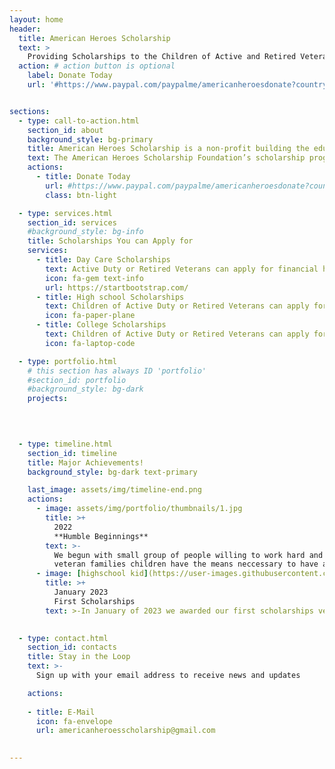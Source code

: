 ```yaml
---
layout: home
header:
  title: American Heroes Scholarship
  text: >
    Providing Scholarships to the Children of Active and Retired Veterans
  action: # action button is optional
    label: Donate Today
    url: '#https://www.paypal.com/paypalme/americanheroesdonate?country.x=US&locale.x=en_US'


sections:
  - type: call-to-action.html
    section_id: about
    background_style: bg-primary
    title: American Heroes Scholarship is a non-profit building the educational and economic future of high school and college students.
    text: The American Heroes Scholarship Foundation’s scholarship programs are designed to encourage and support outstanding underprivileged students who work hard and have financial needs. Our scholarships provide financial assistance and academic support to the children of active and retired Veterans.
    actions:
      - title: Donate Today
        url: #https://www.paypal.com/paypalme/americanheroesdonate?country.x=US&locale.x=en_US''
        class: btn-light

  - type: services.html
    section_id: services
    #background_style: bg-info
    title: Scholarships You can Apply for
    services:
      - title: Day Care Scholarships
        text: Active Duty or Retired Veterans can apply for financial help for Day Care.
        icon: fa-gem text-info
        url: https://startbootstrap.com/
      - title: High school Scholarships
        text: Children of Active Duty or Retired Veterans can apply for financial help during high school.
        icon: fa-paper-plane
      - title: College Scholarships
        text: Children of Active Duty or Retired Veterans can apply for financial help during College.
        icon: fa-laptop-code

  - type: portfolio.html
    # this section has always ID 'portfolio'
    #section_id: portfolio
    #background_style: bg-dark
    projects:
      

  

  - type: timeline.html
    section_id: timeline
    title: Major Achievements!
    background_style: bg-dark text-primary

    last_image: assets/img/timeline-end.png
    actions:
      - image: assets/img/portfolio/thumbnails/1.jpg
        title: >+
          2022
          **Humble Beginnings**
        text: >-
          We begun with small group of people willing to work hard and make sure our
          veteran families children have the means neccessary to have a great education!
      - image: [highschool kid](https://user-images.githubusercontent.com/117368513/199777225-085f5c5c-52dd-457f-b158-654641bba30e.jpg)
        title: >+
          January 2023 
          First Scholarships
        text: >-In January of 2023 we awarded our first scholarships veteran families.
          

  - type: contact.html
    section_id: contacts
    title: Stay in the Loop
    text: >-
      Sign up with your email address to receive news and updates

    actions:
   
    - title: E-Mail
      icon: fa-envelope
      url: americanheroesscholarship@gmail.com
   

---
```

